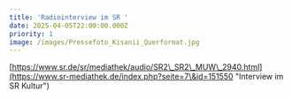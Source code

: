 ```yaml
---
title: 'Radiointerview im SR '
date: 2025-04-05T22:00:00.000Z
priority: 1
image: /images/Pressefoto_Kisanii_Querformat.jpg
---
```


[https://www.sr.de/sr/mediathek/audio/SR2\_SR2\_MUW\_2940.html](https://www.sr-mediathek.de/index.php?seite=7\&id=151550 "Interview im SR Kultur")

#
